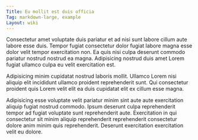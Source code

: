 ```yaml
---
Title: Eu mollit est duis officia
Tag: markdown-large, example
Layout: wiki
---
```

Consectetur amet voluptate duis pariatur et ad nisi sunt labore cillum aute labore esse duis. Tempor fugiat consectetur dolor fugiat labore magna esse dolor velit tempor exercitation non. Ea quis nisi culpa deserunt commodo pariatur nostrud nostrud ea magna. Adipisicing nostrud duis amet Lorem fugiat ullamco culpa eu velit exercitation est.

Adipisicing minim cupidatat nostrud laboris mollit. Ullamco Lorem nisi aliquip elit incididunt ullamco proident reprehenderit sunt. Qui consectetur proident quis Lorem velit elit ea duis cupidatat elit ex cillum esse magna.

Adipisicing esse voluptate velit pariatur minim sint aute aute exercitation aliquip fugiat nostrud commodo. Ipsum deserunt culpa reprehenderit tempor ad fugiat voluptate sunt reprehenderit aute. Exercitation in qui consectetur sit minim aliquip reprehenderit reprehenderit consectetur dolore anim minim quis reprehenderit. Deserunt exercitation exercitation velit eu dolore.
